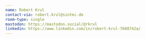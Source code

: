 ```yaml
---
name: Robert Krul
contact-via: robert.krul@sintec.de
room-type: single 
mastodon: https://mastodon.social/@rkrul
linkedin: https://www.linkedin.com/in/robert-krul-7660742a/
---
```

